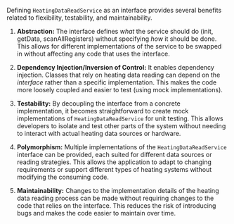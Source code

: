 Defining `HeatingDataReadService` as an interface provides several benefits related to flexibility, testability, and maintainability.

1.  **Abstraction:** The interface defines *what* the service should do (init, getData, scanAllRegisters) without specifying *how* it should be done. This allows for different implementations of the service to be swapped in without affecting any code that uses the interface.

2.  **Dependency Injection/Inversion of Control:**  It enables dependency injection.  Classes that rely on heating data reading can depend on the *interface* rather than a specific implementation. This makes the code more loosely coupled and easier to test (using mock implementations).

3.  **Testability:**  By decoupling the interface from a concrete implementation, it becomes straightforward to create mock implementations of `HeatingDataReadService` for unit testing. This allows developers to isolate and test other parts of the system without needing to interact with actual heating data sources or hardware.

4.  **Polymorphism:**  Multiple implementations of the `HeatingDataReadService` interface can be provided, each suited for different data sources or reading strategies. This allows the application to adapt to changing requirements or support different types of heating systems without modifying the consuming code.

5.  **Maintainability:** Changes to the implementation details of the heating data reading process can be made without requiring changes to the code that relies on the interface.  This reduces the risk of introducing bugs and makes the code easier to maintain over time.